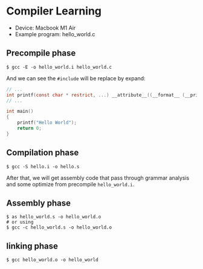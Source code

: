 # Compiler Learning
* Device: Macbook M1 Air
* Example program: hello_world.c
## Precompile phase
```shell
$ gcc -E -o hello_world.i hello_world.c
```
And we can see the `#include` will be replace by expand:
```c
// ...
int printf(const char * restrict, ...) __attribute__((__format__ (__printf__, 1, 2)));
// ...

int main()
{
    printf("Hello World");
    return 0;
}
```
## Compilation phase
```shell
$ gcc -S hello.i -o hello.s
```
After that, we will get assembly code that pass through grammar analysis and some optimize from precompile `hello_world.i`.

## Assembly phase
```shell
$ as hello_world.s -o hello_world.o
# or using
$ gcc -c hello_world.s -o hello_world.o
```

## linking phase
```shell
$ gcc hello_world.o -o hello_world
```
